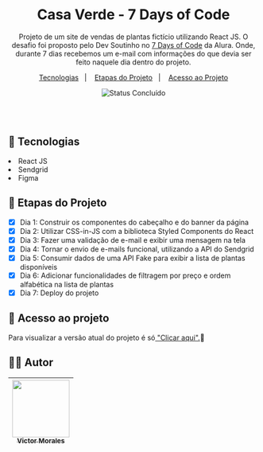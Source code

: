 <h1 align="center">Casa Verde - 7 Days of Code</h1>

<p align="center">
  Projeto de um site de vendas de plantas fictício utilizando React JS. O desafio foi proposto pelo Dev Soutinho no <a href="https://7daysofcode.io/">7 Days of Code</a>
  da Alura. Onde, durante 7 dias recebemos um e-mail com informações do que devia ser feito naquele dia dentro do projeto.
</p>

<p align="center">
  <a href="#-tecnologias">Tecnologias</a>&nbsp;&nbsp;&nbsp;|&nbsp;&nbsp;&nbsp;
  <a href="#-etapas-do-projeto">Etapas do Projeto</a>&nbsp;&nbsp;&nbsp;|&nbsp;&nbsp;&nbsp;
  <a href="#-acesso-ao-projeto">Acesso ao Projeto</a>
</p>

<p align="center">
  <img alt="Status Concluído" src="http://img.shields.io/static/v1?label=STATUS&message=CONCLUIDO&color=GREEN&style=for-the-badge">
</p>

<br>
<br>

## 🚀 Tecnologias

<li>React JS</li>
<li>Sendgrid</li>
<li>Figma</li>

## 📝 Etapas do Projeto

- [X] Dia 1: Construir os componentes do cabeçalho e do banner da página
- [X] Dia 2: Utilizar CSS-in-JS com a biblioteca Styled Components do React
- [X] Dia 3: Fazer uma validação de e-mail e exibir uma mensagem na tela
- [X] Dia 4: Tornar o envio de e-mails funcional, utilizando a API do Sendgrid
- [X] Dia 5: Consumir dados de uma API Fake para exibir a lista de plantas disponíveis
- [X] Dia 6: Adicionar funcionalidades de filtragem por preço e ordem alfabética na lista de plantas
- [X] Dia 7: Deploy do projeto 

## 📁 Acesso ao projeto

<p>Para visualizar a versão atual do projeto é só<a href="https://movies-six-sable.vercel.app/"> "Clicar aqui".</a>🚀</p>

## 👨‍💻 Autor

| [<img src="https://avatars.githubusercontent.com/victor-tosto" width=115><br><sub>Victor Morales</sub>](https://github.com/victor-tosto) | 
| :---: |
